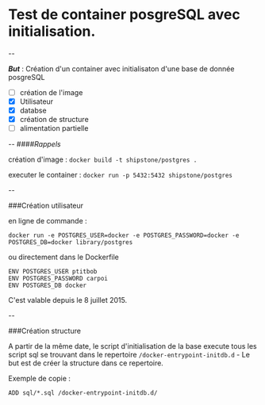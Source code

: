# Test de container posgreSQL avec initialisation.

--

***But*** : Création d'un container avec initialisaton d'une base de donnée posgreSQL 

* [ ] création de l'image
* [x] Utilisateur
* [x] databse
* [x] création de structure
* [ ] alimentation partielle

--
####*Rappels*

création d'image : ```docker build -t shipstone/postgres .```

executer le container : ```docker run -p 5432:5432 shipstone/postgres```

--

###Création utilisateur

en ligne de commande : 

```shell
docker run -e POSTGRES_USER=docker -e POSTGRES_PASSWORD=docker -e POSTGRES_DB=docker library/postgres
```

ou directement dans le Dockerfile

```shell
ENV POSTGRES_USER ptitbob
ENV POSTGRES_PASSWORD carpoi
ENV POSTGRES_DB docker
```

C'est valable depuis le 8 juillet 2015.

--

###Création structure

A partir de la même date, le script d'initialisation de la base execute tous les script sql se trouvant dans le repertoire ```/docker-entrypoint-initdb.d``` - Le but est de créer la structure dans ce repertoire.

Exemple de copie :  

```
ADD sql/*.sql /docker-entrypoint-initdb.d/
```

